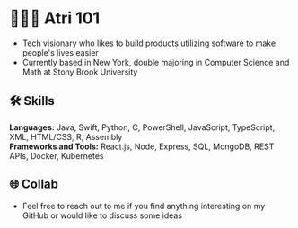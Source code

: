 # 👷🏽‍♂️ Atri 101
- Tech visionary who likes to build products utilizing software to make people's lives easier
- Currently based in New York, double majoring in Computer Science and Math at Stony Brook University

## 🛠 Skills
**Languages:** Java, Swift, Python, C, PowerShell, JavaScript, TypeScript, XML, HTML/CSS, R, Assembly  
**Frameworks and Tools:** React.js, Node, Express, SQL, MongoDB, REST APIs, Docker, Kubernetes  

## 🌐 Collab
- Feel free to reach out to me if you find anything interesting on my GitHub or would like to discuss some ideas
